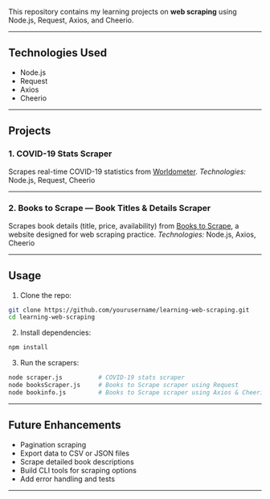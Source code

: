 This repository contains my learning projects on **web scraping** using Node.js, Request, Axios, and Cheerio.

---

## Technologies Used

* Node.js
* Request
* Axios
* Cheerio

---

## Projects

### 1. COVID-19 Stats Scraper

Scrapes real-time COVID-19 statistics from [Worldometer](https://www.worldometers.info/coronavirus/).
*Technologies:* Node.js, Request, Cheerio

---

### 2. Books to Scrape — Book Titles & Details Scraper

Scrapes book details (title, price, availability) from [Books to Scrape](https://books.toscrape.com/), a website designed for web scraping practice.
*Technologies:* Node.js, Axios, Cheerio

---

## Usage

1. Clone the repo:

```bash
git clone https://github.com/yourusername/learning-web-scraping.git
cd learning-web-scraping
```

2. Install dependencies:

```bash
npm install
```

3. Run the scrapers:

```bash
node scraper.js          # COVID-19 stats scraper
node booksScraper.js     # Books to Scrape scraper using Request
node bookinfo.js         # Books to Scrape scraper using Axios & Cheerio
```

---

## Future Enhancements

* Pagination scraping
* Export data to CSV or JSON files
* Scrape detailed book descriptions
* Build CLI tools for scraping options
* Add error handling and tests

---


